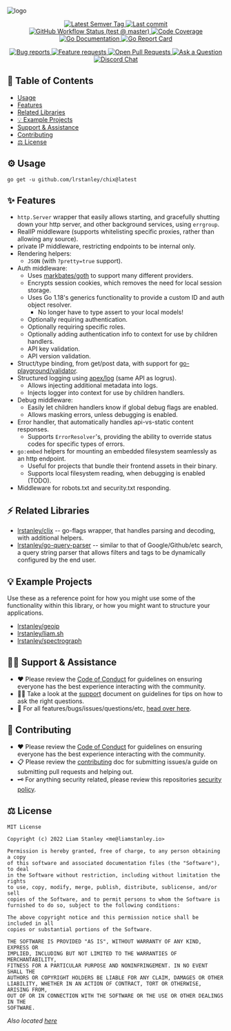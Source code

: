 <!-- template:define:options
{
  "nodescription": true
}
-->
![logo](https://liam.sh/-/gh/svg/lrstanley/chix?icon=logos%3Ago&icon.height=65&layout=left&font=1.1&icon.color=rgba%280%2C+0%2C+0%2C+1%29)

<!-- template:begin:header -->
<!-- do not edit anything in this "template" block, its auto-generated -->

<p align="center">
  <a href="https://github.com/lrstanley/chix/tags">
    <img title="Latest Semver Tag" src="https://img.shields.io/github/v/tag/lrstanley/chix?style=flat-square">
  </a>
  <a href="https://github.com/lrstanley/chix/commits/master">
    <img title="Last commit" src="https://img.shields.io/github/last-commit/lrstanley/chix?style=flat-square">
  </a>



  <a href="https://github.com/lrstanley/chix/actions?query=workflow%3Atest+event%3Apush">
    <img title="GitHub Workflow Status (test @ master)" src="https://img.shields.io/github/actions/workflow/status/lrstanley/chix/test.yml?branch=master&label=test&style=flat-square">
  </a>

  <a href="https://codecov.io/gh/lrstanley/chix">
    <img title="Code Coverage" src="https://img.shields.io/codecov/c/github/lrstanley/chix/master?style=flat-square">
  </a>

  <a href="https://pkg.go.dev/github.com/lrstanley/chix">
    <img title="Go Documentation" src="https://pkg.go.dev/badge/github.com/lrstanley/chix?style=flat-square">
  </a>
  <a href="https://goreportcard.com/report/github.com/lrstanley/chix">
    <img title="Go Report Card" src="https://goreportcard.com/badge/github.com/lrstanley/chix?style=flat-square">
  </a>
</p>
<p align="center">
  <a href="https://github.com/lrstanley/chix/issues?q=is:open+is:issue+label:bug">
    <img title="Bug reports" src="https://img.shields.io/github/issues/lrstanley/chix/bug?label=issues&style=flat-square">
  </a>
  <a href="https://github.com/lrstanley/chix/issues?q=is:open+is:issue+label:enhancement">
    <img title="Feature requests" src="https://img.shields.io/github/issues/lrstanley/chix/enhancement?label=feature%20requests&style=flat-square">
  </a>
  <a href="https://github.com/lrstanley/chix/pulls">
    <img title="Open Pull Requests" src="https://img.shields.io/github/issues-pr/lrstanley/chix?label=prs&style=flat-square">
  </a>
  <a href="https://github.com/lrstanley/chix/discussions/new?category=q-a">
    <img title="Ask a Question" src="https://img.shields.io/badge/support-ask_a_question!-blue?style=flat-square">
  </a>
  <a href="https://liam.sh/chat"><img src="https://img.shields.io/badge/discord-bytecord-blue.svg?style=flat-square" title="Discord Chat"></a>
</p>
<!-- template:end:header -->

<!-- template:begin:toc -->
<!-- do not edit anything in this "template" block, its auto-generated -->
## :link: Table of Contents

  - [Usage](#gear-usage)
  - [Features](#sparkles-features)
  - [Related Libraries](#zap-related-libraries)
  - [💡 Example Projects](#bulb-example-projects)
  - [Support &amp; Assistance](#raising_hand_man-support--assistance)
  - [Contributing](#handshake-contributing)
  - [⚖️ License](#balance_scale-license)
<!-- template:end:toc -->

## :gear: Usage

<!-- template:begin:goget -->
<!-- do not edit anything in this "template" block, its auto-generated -->
```console
go get -u github.com/lrstanley/chix@latest
```
<!-- template:end:goget -->

## :sparkles: Features

- `http.Server` wrapper that easily allows starting, and gracefully shutting
  down your http server, and other background services, using `errgroup`.
- RealIP middleware (supports whitelisting specific proxies, rather than allowing
  any source).
- private IP middleware, restricting endpoints to be internal only.
- Rendering helpers:
  - `JSON` (with `?pretty=true` support).
- Auth middleware:
  - Uses [markbates/goth](https://github.com/markbates/goth) to support many
    different providers.
  - Encrypts session cookies, which removes the need for local session storage.
  - Uses Go 1.18's generics functionality to provide a custom ID and auth object
    resolver.
    - No longer have to type assert to your local models!
  - Optionally requiring authentication.
  - Optionally requiring specific roles.
  - Optionally adding authentication info to context for use by children handlers.
  - API key validation.
  - API version validation.
- Struct/type binding, from get/post data, with support for [go-playground/validator](https://github.com/go-playground/validator).
- Structured logging using [apex/log](https://github.com/apex/log) (same API
  as logrus).
  - Allows injecting additional metadata into logs.
  - Injects logger into context for use by children handlers.
- Debug middleware:
  - Easily let children handlers know if global debug flags are enabled.
  - Allows masking errors, unless debugging is enabled.
- Error handler, that automatically handles api-vs-static content responses.
  - Supports `ErrorResolver`'s, providing the ability to override status codes
    for specific types of errors.
- `go:embed` helpers for mounting an embedded filesystem seamlessly as an http
  endpoint.
  - Useful for projects that bundle their frontend assets in their binary.
  - Supports local filesystem reading, when debugging is enabled (TODO).
- Middleware for robots.txt and security.txt responding.

## :zap: Related Libraries

- [lrstanley/clix](https://github.com/lrstanley/clix) -- go-flags wrapper, that
  handles parsing and decoding, with additional helpers.
- [lrstanley/go-query-parser](https://github.com/lrstanley/go-queryparser) -- similar
  to that of Google/Github/etc search, a query string parser that allows filters
  and tags to be dynamically configured by the end user.

## :bulb: Example Projects

Use these as a reference point for how you might use some of the functionality within
this library, or how you might want to structure your applications.

- [lrstanley/geoip](https://github.com/lrstanley/geoip)
- [lrstanley/liam.sh](https://github.com/lrstanley/liam.sh)
- [lrstanley/spectrograph](https://github.com/lrstanley/spectrograph)

<!-- template:begin:support -->
<!-- do not edit anything in this "template" block, its auto-generated -->
## :raising_hand_man: Support & Assistance

* :heart: Please review the [Code of Conduct](.github/CODE_OF_CONDUCT.md) for
     guidelines on ensuring everyone has the best experience interacting with
     the community.
* :raising_hand_man: Take a look at the [support](.github/SUPPORT.md) document on
     guidelines for tips on how to ask the right questions.
* :lady_beetle: For all features/bugs/issues/questions/etc, [head over here](https://github.com/lrstanley/chix/issues/new/choose).
<!-- template:end:support -->

<!-- template:begin:contributing -->
<!-- do not edit anything in this "template" block, its auto-generated -->
## :handshake: Contributing

* :heart: Please review the [Code of Conduct](.github/CODE_OF_CONDUCT.md) for guidelines
     on ensuring everyone has the best experience interacting with the
    community.
* :clipboard: Please review the [contributing](.github/CONTRIBUTING.md) doc for submitting
     issues/a guide on submitting pull requests and helping out.
* :old_key: For anything security related, please review this repositories [security policy](https://github.com/lrstanley/chix/security/policy).
<!-- template:end:contributing -->

<!-- template:begin:license -->
<!-- do not edit anything in this "template" block, its auto-generated -->
## :balance_scale: License

```
MIT License

Copyright (c) 2022 Liam Stanley <me@liamstanley.io>

Permission is hereby granted, free of charge, to any person obtaining a copy
of this software and associated documentation files (the "Software"), to deal
in the Software without restriction, including without limitation the rights
to use, copy, modify, merge, publish, distribute, sublicense, and/or sell
copies of the Software, and to permit persons to whom the Software is
furnished to do so, subject to the following conditions:

The above copyright notice and this permission notice shall be included in all
copies or substantial portions of the Software.

THE SOFTWARE IS PROVIDED "AS IS", WITHOUT WARRANTY OF ANY KIND, EXPRESS OR
IMPLIED, INCLUDING BUT NOT LIMITED TO THE WARRANTIES OF MERCHANTABILITY,
FITNESS FOR A PARTICULAR PURPOSE AND NONINFRINGEMENT. IN NO EVENT SHALL THE
AUTHORS OR COPYRIGHT HOLDERS BE LIABLE FOR ANY CLAIM, DAMAGES OR OTHER
LIABILITY, WHETHER IN AN ACTION OF CONTRACT, TORT OR OTHERWISE, ARISING FROM,
OUT OF OR IN CONNECTION WITH THE SOFTWARE OR THE USE OR OTHER DEALINGS IN THE
SOFTWARE.
```

_Also located [here](LICENSE)_
<!-- template:end:license -->
